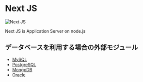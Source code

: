 # Next JS

<img src="http://www.nextjs.net/wp-content/themes/wp.vicuna/skins/style-mono/images/common/logo.png" alt="Next JS" style="border:0" />

Next JS is Application Server on node.js

## データベースを利用する場合の外部モジュール

* [MySQL](https://github.com/felixge/node-mysql.git)
* [PostgreSQL](https://github.com/brianc/node-postgres.git)
* [MongoDB](https://github.com/christkv/node-mongodb-native)
* [Oracle](https://github.com/mariano/node-db-oracle.git)

